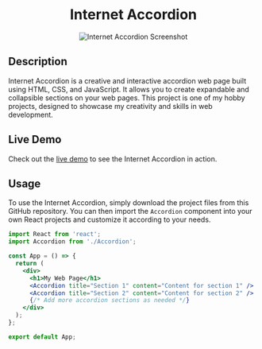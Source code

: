 <div align="center">
  <h1>Internet Accordion</h1>
  <img src="screenshot.png" alt="Internet Accordion Screenshot" />
</div>

## Description

Internet Accordion is a creative and interactive accordion web page built using HTML, CSS, and JavaScript. It allows you to create expandable and collapsible sections on your web pages. This project is one of my hobby projects, designed to showcase my creativity and skills in web development.

## Live Demo

Check out the [live demo](https://internet-accordion.netlify.app/) to see the Internet Accordion in action.

## Usage

To use the Internet Accordion, simply download the project files from this GitHub repository. You can then import the `Accordion` component into your own React projects and customize it according to your needs.

```jsx
import React from 'react';
import Accordion from './Accordion';

const App = () => {
  return (
    <div>
      <h1>My Web Page</h1>
      <Accordion title="Section 1" content="Content for section 1" />
      <Accordion title="Section 2" content="Content for section 2" />
      {/* Add more accordion sections as needed */}
    </div>
  );
};

export default App;

